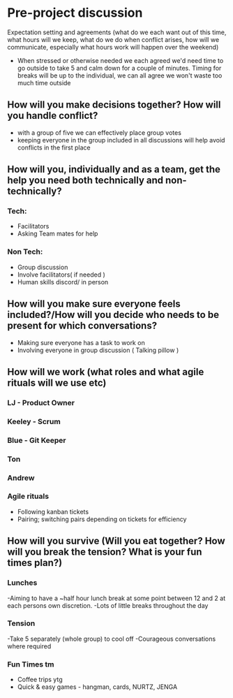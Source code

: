 
# Pre-project discussion
Expectation setting and agreements (what do we each want out of this time, what hours will we keep, what do we do when conflict arises, how will we communicate, especially what hours work will happen over the weekend)
- When stressed or otherwise needed we each agreed we'd need time to go outside to take 5 and calm down for a couple of minutes. Timing for breaks will be up to the individual, we can all agree we won't waste too much time outside

## How will you make decisions together? How will you handle conflict?
- with a group of five we can effectively place group votes
- keeping everyone in the group included in all discussions will help avoid conflicts in the first place

## How will you, individually and as a team, get the help you need both technically and non-technically?

### Tech:
- Facilitators
- Asking Team mates for help

### Non Tech:
- Group discussion
- Involve facilitators( if needed )
- Human skills discord/ in person

## How will you make sure everyone feels included?/How will you decide who needs to be present for which conversations?
 - Making sure everyone has a task to work on
 - Involving everyone in group discussion ( Talking pillow )


## How will we work (what roles and what agile rituals will we use etc)
### LJ - Product Owner
### Keeley - Scrum 
### Blue - Git Keeper
### Ton 
### Andrew 

### Agile rituals
- Following kanban tickets
- Pairing; switching pairs depending on tickets for efficiency


## How will you survive (Will you eat together? How will you break the tension? What is your fun times plan?)
### Lunches
-Aiming to have a ~half hour lunch break at some point between 12 and 2 at each persons own discretion.
-Lots of little breaks throughout the day
### Tension
-Take 5 separately (whole group) to cool off
-Courageous conversations where required 
### Fun Times tm
- Coffee trips ytg
- Quick & easy games - hangman, cards, NURTZ, JENGA
